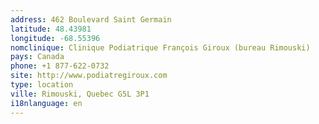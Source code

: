 ```yaml
---
address: 462 Boulevard Saint Germain
latitude: 48.43981
longitude: -68.55396
nomclinique: Clinique Podiatrique François Giroux (bureau Rimouski)
pays: Canada
phone: +1 877-622-0732
site: http://www.podiatregiroux.com
type: location
ville: Rimouski, Quebec G5L 3P1
i18nlanguage: en
---
```


